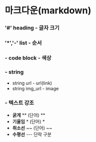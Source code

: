 # 마크다운(markdown)

### '#' heading - 글자 크기

### '*','-' list - 순서

### - code block - 색상

### - string 

* string url - url(link)
* string img_url - image

### - 텍스트 강조

* **굵게**  ** (단어) **
* **기울임** * (단어) *
* **취소선** ~~ (단어) ~~
* **수평선** --- 단락 구분 

